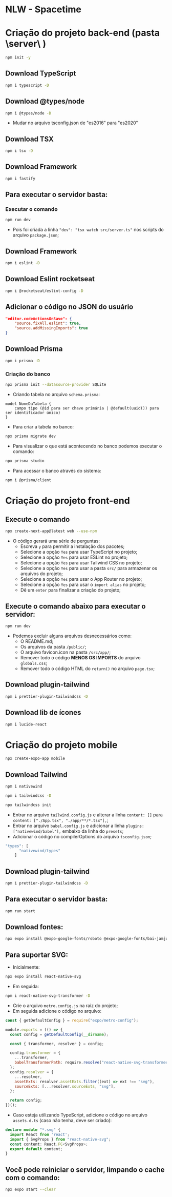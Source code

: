 # NLW - Spacetime

# Criação do projeto back-end (pasta \server\ )

```sh
npm init -y
```
## Download TypeScript

```sh
npm i typescript -D
```

## Download @types/node

```sh
npm i @types/node -D
```
* Mudar no arquivo tsconfig.json de "es2016" para "es2020"

## Download TSX

```sh
npm i tsx -D
```

## Download Framework

```sh
npm i fastify
```

## Para executar o servidor basta:
### Executar o comando 

```sh
npm run dev
```
* Pois foi criada a linha `"dev": "tsx watch src/server.ts"` nos scripts do arquivo `package.json`;

## Download Framework

```sh
npm i eslint -D
```

## Download Eslint rocketseat

```sh
npm i @rocketseat/eslint-config -D
```

## Adicionar o código no JSON do usuário

```json
"editor.codeActionsOnSave": {
    "source.fixAll.eslint": true,
    "source.addMissingImports": true
}
```

## Download Prisma

```sh
npm i prisma -D
```
### Criação do banco
```sh
npx prisma init --datasource-provider SQLite
```
* Criando tabela no arquivo `schema.prisma`:
```
model NomeDaTabela {
    campo tipo (@id para ser chave primária | @default(uuid()) para ser identificador único)
}
```

* Para criar a tabela no banco:
```sh
npx prisma migrate dev
```

* Para visualizar o que está acontecendo no banco podemos executar o comando:
```sh
npx prisma studio
```

* Para acessar o banco através do sistema:
```sh
npm i @prisma/client
```

# Criação do projeto front-end 

## Execute o comando
```sh
npx create-next-app@latest web --use-npm
```
* O código gerará uma série de perguntas:
    * Escreva `y` para permitir a instalação dos pacotes;
    * Selecione a opção `Yes` para usar TypeScript no projeto;
    * Selecione a opção `Yes` para usar ESLint no projeto;
    * Selecione a opção `Yes` para usar Tailwind CSS no projeto;
    * Selecione a opção `Yes` para usar a pasta `src/` para armazenar os arquivos do projeto;
    * Selecione a opção `Yes` para usar o App Router no projeto;
    * Selecione a opção `Yes` para usar o `import alias` no projeto;
    * Dê um `enter` para finalizar a criação do projeto;

## Execute o comando abaixo para executar o servidor:
```sh
npm run dev
```

* Podemos excluir alguns arquivos desnecessários como:
    * O README.md;
    * Os arquivos da pasta `/public/`;
    * O arquivo favicon.icon na pasta `/src/app/`;
    * Remover todo o código **MENOS OS IMPORTS** do arquivo `globals.css`; 
    * Remover todo o código HTML do `return()` no arquivo `page.tsx`;

## Download plugin-tailwind
```sh
npm i prettier-plugin-tailwindcss -D
```

## Download lib de ícones
```sh
npm i lucide-react
```

# Criação do projeto mobile

```sh
npx create-expo-app mobile
```

## Download Tailwind

```sh
npm i nativewind
```
```sh
npm i tailwindcss -D
```
```sh
npx tailwindcss init
```
* Entrar no arquivo `tailwind.config.js` e alterar a linha `content: []` para `content: ["./App.tsx", "./app/**/*.tsx"],`;
* Entrar no arquivo `babel.config.js` e adicionar a linha `plugins: ["nativewind/babel"],` embaixo da linha do `presets`;
* Adicionar o código no compilerOptions do arquivo `tsconfig.json`;
```ts
"types": [
      "nativewind/types"
    ]
```

## Download plugin-tailwind
```sh
npm i prettier-plugin-tailwindcss -D
```
## Para executar o servidor basta:
```sh
npm run start
```

## Download fontes:
```sh
npx expo install @expo-google-fonts/roboto @expo-google-fonts/bai-jamjuree expo-font
```

## Para suportar SVG:
* Inicialmente: 
```sh
npx expo install react-native-svg
```
* Em seguida:
```sh
npm i react-native-svg-transformer -D
```
* Crie o arquivo `metro.config.js` na raiz do projeto;
* Em seguida adicione o código no arquivo:
```js
const { getDefaultConfig } = require("expo/metro-config");

module.exports = (() => {
  const config = getDefaultConfig(__dirname);

  const { transformer, resolver } = config;

  config.transformer = {
    ...transformer,
    babelTransformerPath: require.resolve("react-native-svg-transformer"),
  };
  config.resolver = {
    ...resolver,
    assetExts: resolver.assetExts.filter((ext) => ext !== "svg"),
    sourceExts: [...resolver.sourceExts, "svg"],
  };

  return config;
})();
```
* Caso esteja utilizando TypeScript, adicione o código no arquivo `assets.d.ts` (caso não tenha, deve ser criado):
```ts
declare module "*.svg" {
  import React from 'react';
  import { SvgProps } from "react-native-svg";
  const content: React.FC<SvgProps>;
  export default content;
}
```

## Você pode reiniciar o servidor, limpando o cache com o comando:
```sh
npx expo start --clear
```